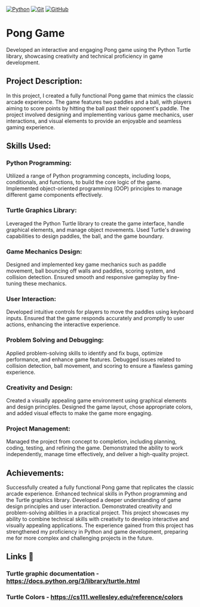 [![Python](https://img.shields.io/badge/Python-3776AB?style=for-the-badge&logo=python&logoColor=white)](https://www.python.org/)
[![Git](https://img.shields.io/badge/Git-F05032?style=for-the-badge&logo=git&logoColor=white)](https://git-scm.com/)
[![GitHub](https://img.shields.io/badge/GitHub-181717?style=for-the-badge&logo=github&logoColor=white)](https://github.com/)
# Pong Game
Developed an interactive and engaging Pong game using the Python Turtle library, showcasing creativity and technical proficiency in game development.
## Project Description:
In this project, I created a fully functional Pong game that mimics the classic arcade experience. The game features two paddles and a ball, with players aiming to score points by hitting the ball past their opponent's paddle. The project involved designing and implementing various game mechanics, user interactions, and visual elements to provide an enjoyable and seamless gaming experience.
## Skills Used:
### Python Programming:
Utilized a range of Python programming concepts, including loops, conditionals, and functions, to build the core logic of the game. Implemented object-oriented programming (OOP) principles to manage different game components effectively.
### Turtle Graphics Library: 
Leveraged the Python Turtle library to create the game interface, handle graphical elements, and manage object movements. Used Turtle's drawing capabilities to design paddles, the ball, and the game boundary.
### Game Mechanics Design: 
Designed and implemented key game mechanics such as paddle movement, ball bouncing off walls and paddles, scoring system, and collision detection. Ensured smooth and responsive gameplay by fine-tuning these mechanics.
### User Interaction: 
Developed intuitive controls for players to move the paddles using keyboard inputs. Ensured that the game responds accurately and promptly to user actions, enhancing the interactive experience.
### Problem Solving and Debugging: 
Applied problem-solving skills to identify and fix bugs, optimize performance, and enhance game features. Debugged issues related to collision detection, ball movement, and scoring to ensure a flawless gaming experience.
### Creativity and Design:
Created a visually appealing game environment using graphical elements and design principles. Designed the game layout, chose appropriate colors, and added visual effects to make the game more engaging.
### Project Management:
Managed the project from concept to completion, including planning, coding, testing, and refining the game. Demonstrated the ability to work independently, manage time effectively, and deliver a high-quality project.

## Achievements:
Successfully created a fully functional Pong game that replicates the classic arcade experience.
Enhanced technical skills in Python programming and the Turtle graphics library.
Developed a deeper understanding of game design principles and user interaction.
Demonstrated creativity and problem-solving abilities in a practical project.
This project showcases my ability to combine technical skills with creativity to develop interactive and visually appealing applications. The experience gained from this project has strengthened my proficiency in Python and game development, preparing me for more complex and challenging projects in the future.
## Links 🔗
### Turtle graphic documentation - https://docs.python.org/3/library/turtle.html
### Turtle Colors - https://cs111.wellesley.edu/reference/colors
